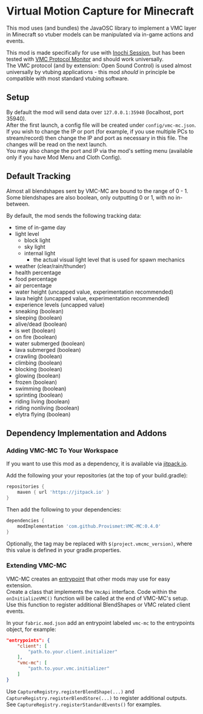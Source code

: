 # Virtual Motion Capture for Minecraft
This mod uses (and bundles) the JavaOSC library to implement a VMC layer in Minecraft so vtuber models can be manipulated via in-game actions and events.

This mod is made specifically for use with [Inochi Session](https://github.com/Inochi2D/inochi-session), but has been tested with [VMC Protocol Monitor](https://github.com/gpsnmeajp/VMCProtocolMonitor) and should work universally.  
The VMC protocol (and by extension: Open Sound Control) is used almost universally by vtubing applications - this mod *should* in principle be compatible with most standard vtubing software.

## Setup
By default the mod will send data over `127.0.0.1:35940` (localhost, port 35940).  
After the first launch, a config file will be created under `config/vmc-mc.json`. If you wish to change the IP or port (for example, if you use multiple PCs to stream/record) then change the IP and port as necessary in this file. The changes will be read on the next launch.  
You may also change the port and IP via the mod's setting menu (available only if you have Mod Menu and Cloth Config).

## Default Tracking
Almost all blendshapes sent by VMC-MC are bound to the range of 0 - 1. Some blendshapes are also boolean, only outputting 0 or 1, with no in-between.

By default, the mod sends the following tracking data:
- time of in-game day
- light level
    - block light
    - sky light
    - internal light
        - the actual visual light level that is used for spawn mechanics
- weather (clear/rain/thunder)
- health percentage
- food percentage
- air percentage
- water height (uncapped value, experimentation recommended)
- lava height (uncapped value, experimentation recommended)
- experience levels (uncapped value)
- sneaking (boolean)
- sleeping (boolean)
- alive/dead (boolean)
- is wet (boolean)
- on fire (boolean)
- water submerged (boolean)
- lava submerged (boolean)
- crawling (boolean)
- climbing (boolean)
- blocking (boolean)
- glowing (boolean)
- frozen (boolean)
- swimming (boolean)
- sprinting (boolean)
- riding living (boolean)
- riding nonliving (boolean)
- elytra flying (boolean)

## Dependency Implementation and Addons
### Adding VMC-MC To Your Workspace
If you want to use this mod as a dependency, it is available via [jitpack.io](https://jitpack.io/#Provismet/VMC-MC/).

Add the following your your repositories (at the top of your build.gradle):
```gradle
repositories {
    maven { url 'https://jitpack.io' }
}
```

Then add the following to your dependencies:
```gradle
dependencies {
    modImplementation 'com.github.Provismet:VMC-MC:0.4.0'
}
```
Optionally, the tag may be replaced with `$(project.vmcmc_version)`, where this value is defined in your gradle.properties.

### Extending VMC-MC
VMC-MC creates an [entrypoint](https://fabricmc.net/wiki/documentation:entrypoint) that other mods may use for easy extension.  
Create a class that implements the `VmcApi` interface. Code within the `onInitializeVMC()` function will be called at the end of VMC-MC's setup. Use this function to register additional BlendShapes or VMC related client events.

In your `fabric.mod.json` add an entrypoint labeled `vmc-mc` to the entrypoints object, for example:
```json
"entrypoints": {
	"client": [
	    "path.to.your.client.initializer"
	],
    "vmc-mc": [
	    "path.to.your.vmc.initializer"
    ]
}
```

Use `CaptureRegistry.registerBlendShape(...)` and `CaptureRegistry.registerBlendStore(...)` to register additional outputs.  
See `CaptureRegistry.registerStandardEvents()` for examples.
